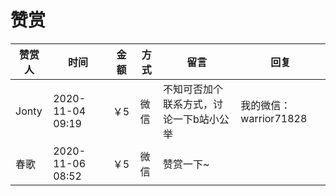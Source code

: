 # 赞赏

| 赞赏人 | 时间 | 金额 | 方式 | 留言 | 回复
| ---------- | -------------- | -------------- | -------------- | -------------- | -------------- |
| Jonty | 2020-11-04 09:19 | ￥5 | 微信 | 不知可否加个联系方式，讨论一下b站小公举 | 我的微信：warrior71828 |
| 春歌 | 2020-11-06 08:52 | ￥5 | 微信 | 赞赏一下~ |  |
